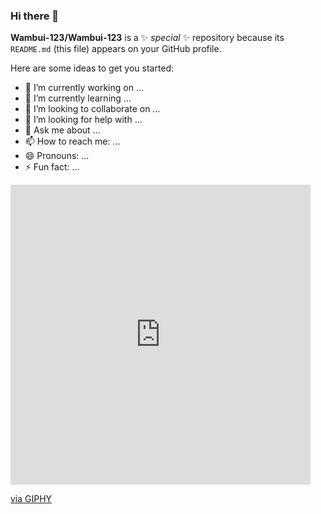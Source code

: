 ### Hi there 👋

**Wambui-123/Wambui-123** is a ✨ _special_ ✨ repository because its `README.md` (this file) appears on your GitHub profile.

Here are some ideas to get you started:

- 🔭 I’m currently working on ...
- 🌱 I’m currently learning ...
- 👯 I’m looking to collaborate on ...
- 🤔 I’m looking for help with ...
- 💬 Ask me about ...
- 📫 How to reach me: ...
- 😄 Pronouns: ...
- ⚡ Fun fact: ...


<img><iframe src="https://giphy.com/embed/1sgetPM00wWqJpVUTl" width="480" height="480" frameBorder="0" class="giphy-embed" allowFullScreen></iframe><p><a href="https://giphy.com/stickers/purwadhikaschool-coding-programming-purwadhika-1sgetPM00wWqJpVUTl">via GIPHY</a></p>
